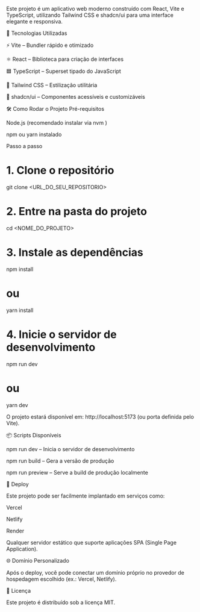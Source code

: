 Este projeto é um aplicativo web moderno construído com React, Vite e TypeScript, utilizando Tailwind CSS e shadcn/ui para uma interface elegante e responsiva.

📂 Tecnologias Utilizadas

⚡ Vite
 – Bundler rápido e otimizado

⚛️ React
 – Biblioteca para criação de interfaces

🟦 TypeScript
 – Superset tipado do JavaScript

🎨 Tailwind CSS
 – Estilização utilitária

🧩 shadcn/ui
 – Componentes acessíveis e customizáveis

🛠️ Como Rodar o Projeto
Pré-requisitos

Node.js
 (recomendado instalar via nvm
)

npm ou yarn instalado

Passo a passo
# 1. Clone o repositório
git clone <URL_DO_SEU_REPOSITORIO>

# 2. Entre na pasta do projeto
cd <NOME_DO_PROJETO>

# 3. Instale as dependências
npm install
# ou
yarn install

# 4. Inicie o servidor de desenvolvimento
npm run dev
# ou
yarn dev


O projeto estará disponível em: http://localhost:5173
 (ou porta definida pelo Vite).

📦 Scripts Disponíveis

npm run dev – Inicia o servidor de desenvolvimento

npm run build – Gera a versão de produção

npm run preview – Serve a build de produção localmente

🚀 Deploy

Este projeto pode ser facilmente implantado em serviços como:

Vercel

Netlify

Render

Qualquer servidor estático que suporte aplicações SPA (Single Page Application).

🌐 Domínio Personalizado

Após o deploy, você pode conectar um domínio próprio no provedor de hospedagem escolhido (ex.: Vercel, Netlify).

📜 Licença

Este projeto é distribuído sob a licença MIT.
